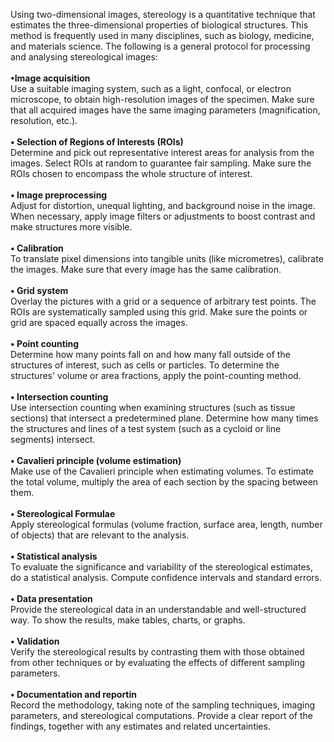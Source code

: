 Using two-dimensional images, stereology is a quantitative technique that estimates the three-dimensional properties of biological structures. This method is frequently used in many disciplines, such as biology, medicine, and materials science. The following is a general protocol for processing and analysing stereological images:<br><br>
<b>•Image acquisition</b><br> 
Use a suitable imaging system, such as a light, confocal, or electron microscope, to obtain high-resolution images of the specimen.  Make sure that all acquired images have the same imaging parameters (magnification, resolution, etc.).</br></br>
<b>•	Selection of Regions of Interests (ROIs)</b><br> 
Determine and pick out representative interest areas for analysis from the images. Select ROIs at random to guarantee fair sampling. Make sure the ROIs chosen to encompass the whole structure of interest.</br></br>
<b>• Image preprocessing</b><br> 
Adjust for distortion, unequal lighting, and background noise in the image. When necessary, apply image filters or adjustments to boost contrast and make structures more visible.</br></br>
<b>•	Calibration</b><br> 
To translate pixel dimensions into tangible units (like micrometres), calibrate the images. Make sure that every image has the same calibration.</br></br>
<b>• Grid system</b><br> 
Overlay the pictures with a grid or a sequence of arbitrary test points. The ROIs are systematically sampled using this grid. Make sure the points or grid are spaced equally across the images.</br></br>
<b>•	Point counting</b><br>
Determine how many points fall on and how many fall outside of the structures of interest, such as cells or particles. To determine the structures' volume or area fractions, apply the point-counting method.</br></br>
<b>•	Intersection counting</b><br>
Use intersection counting when examining structures (such as tissue sections) that intersect a predetermined plane. Determine how many times the structures and lines of a test system (such as a cycloid or line segments) intersect.</br></br>
<b>•	Cavalieri principle (volume estimation)</b><br> 
Make use of the Cavalieri principle when estimating volumes. To estimate the total volume, multiply the area of each section by the spacing between them.</br> </br>
<b>•	Stereological Formulae</b><br>
Apply stereological formulas (volume fraction, surface area, length, number of objects) that are relevant to the analysis.</br></br>
<b>•	Statistical analysis</b><br>
To evaluate the significance and variability of the stereological estimates, do a statistical analysis. Compute confidence intervals and standard errors.</br></br>
<b>•	Data presentation</b><br>
Provide the stereological data in an understandable and well-structured way. To show the results, make tables, charts, or graphs.</br></br>
<b>•	Validation</b><br>
Verify the stereological results by contrasting them with those obtained from other techniques or by evaluating the effects of different sampling parameters.</br></br>
<b>•	Documentation and reportin</b><br>
Record the methodology, taking note of the sampling techniques, imaging parameters, and stereological computations. Provide a clear report of the findings, together with any estimates and related uncertainties.
